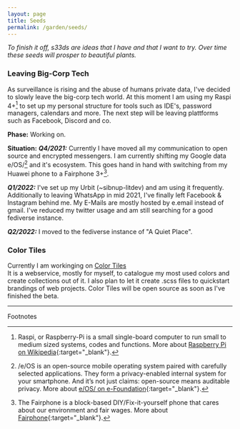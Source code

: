 ```yaml
---
layout: page
title: Seeds
permalink: /garden/seeds/
---
```


*To finish it off, s33ds are ideas that I have and that I want to try. Over time these seeds will prosper to beautiful plants.*

### Leaving Big-Corp Tech
As surveillance is rising and the abuse of humans private data, I've decided to slowly leave the big-corp tech world. At this moment I am using my Raspi 4+[^1] to set up my personal structure for tools such as IDE's, password managers, calendars and more. The next step will be leaving plattforms such as Facebook, Discord and co.

**Phase:** Working on.

**Situation:** 
***Q4/2021:*** Currently I have moved all my communication to open source and encrypted messengers. I am currently shifting my Google data e/OS/[^2] and it's ecosystem. This goes hand in hand with switching from my Huawei phone to a Fairphone 3+[^3].

***Q1/2022:*** I've set up my Urbit (~sibnup-litdev) and am using it frequently. Additionally to leaving WhatsApp in mid 2021, I've finally left Facebook & Instagram behind me. My E-Mails are mostly hosted by e.email instead of gmail. I've reduced my twitter usage and am still searching for a good fediverse instance.

***Q2/2022:*** I moved to the fediverse instance of "A Quiet Place". 

### Color Tiles
Currently I am workinging on [Color Tiles](/garden/plants/color-tiles/)<br>
It is a webservice, mostly for myself, to catalogue my most used colors and create collections out of it. I also plan to let it create .scss files to quickstart brandings of web projects. Color Tiles will be open source as soon as I've finished the beta.


<hr>
<span class="notes">Footnotes</span>

[^1]: Raspi, or Raspberry-Pi is a small single-board computer to run small to medium sized systems, codes and functions. More about [Raspberry Pi on Wikipedia](https://en.wikipedia.org/wiki/Raspberry_Pi){:target="_blank"}.
[^2]: /e/OS is an open-source mobile operating system paired with carefully selected applications. They form a privacy-enabled internal system for your smartphone. And it’s not just claims: open-source means auditable privacy. More about [e/OS/ on e-Foundation](https://e.foundation/e-os/){:target="_blank"}.
[^3]: The Fairphone is a block-based DIY/Fix-it-yourself phone that cares about our environment and fair wages. More about [Fairphone](https://www.fairphone.com/en/story/){:target="_blank"}.